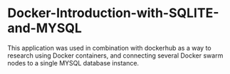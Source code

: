 # Docker-Introduction-with-SQLITE-and-MYSQL
This application was used in combination with dockerhub as a way to research using Docker containers, and connecting several Docker swarm nodes to a single MYSQL database instance. 
